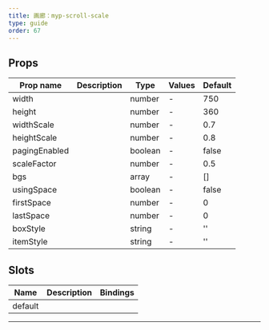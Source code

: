 ```yaml
---
title: 画廊：myp-scroll-scale
type: guide
order: 67
---
```


## Props

| Prop name     | Description | Type    | Values | Default |
| ------------- | ----------- | ------- | ------ | ------- |
| width         |             | number  | -      | 750     |
| height        |             | number  | -      | 360     |
| widthScale    |             | number  | -      | 0.7     |
| heightScale   |             | number  | -      | 0.8     |
| pagingEnabled |             | boolean | -      | false   |
| scaleFactor   |             | number  | -      | 0.5     |
| bgs           |             | array   | -      | []      |
| usingSpace    |             | boolean | -      | false   |
| firstSpace    |             | number  | -      | 0       |
| lastSpace     |             | number  | -      | 0       |
| boxStyle      |             | string  | -      | ''      |
| itemStyle     |             | string  | -      | ''      |

## Slots

| Name    | Description | Bindings |
| ------- | ----------- | -------- |
| default |             |          |

---
